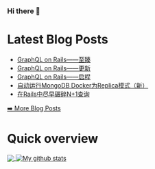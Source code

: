 ### Hi there 👋

<!--
**xfyuan/xfyuan** is a ✨ _special_ ✨ repository because its `README.md` (this file) appears on your GitHub profile.

Here are some ideas to get you started:

- 🔭 I’m currently working on ...
- 🌱 I’m currently learning ...
- 👯 I’m looking to collaborate on ...
- 🤔 I’m looking for help with ...
- 💬 Ask me about ...
- 📫 How to reach me: ...
- 😄 Pronouns: ...
- ⚡ Fun fact: ...
-->

# Latest Blog Posts
<!-- BLOG-POST-LIST:START -->
- [GraphQL on Rails——至臻](http://xfyuan.github.io/2020/11/graphql-on-rails-series-3/)
- [GraphQL on Rails——更新](http://xfyuan.github.io/2020/11/graphql-on-rails-series-2/)
- [GraphQL on Rails——启程](http://xfyuan.github.io/2020/11/graphql-on-rails-series-1/)
- [自动运行MongoDB Docker为Replica模式（新）](http://xfyuan.github.io/2020/11/auto-run-mongodb-docker-in-replica-mode-update/)
- [在Rails中尽早碾碎N+1查询](http://xfyuan.github.io/2020/10/squash-n-plus-one-queries-in-rails/)
<!-- BLOG-POST-LIST:END -->
<p><a href="https://xfyuan.github.io/">➡️ More Blog Posts</a></p>

# Quick overview
<a href="https://github.com/anuraghazra/github-readme-stats">
  <!-- Change the `github-readme-stats.anuraghazra1.vercel.app` to `github-readme-stats.vercel.app`  -->
  <img align="center" src="https://github-readme-stats.anuraghazra1.vercel.app/api/top-langs/?username=xfyuan" />
</a>
<a href="https://github.com/anuraghazra/github-readme-stats">
  <img align="center" src="https://github-readme-stats.anuraghazra1.vercel.app/api?username=xfyuan&show_icons=true&line_height=27" alt="My github stats" />
</a>  
